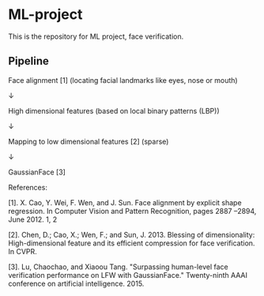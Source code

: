 # ML-project
This is the repository for ML project, face verification.

## Pipeline

Face alignment [1] (locating facial landmarks like eyes, nose or mouth)

↓

High dimensional features (based on local binary patterns (LBP))

↓

Mapping to low dimensional features [2] (sparse)

↓

GaussianFace [3]

References:

[1]. X. Cao, Y. Wei, F. Wen, and J. Sun. Face alignment by explicit shape regression. In Computer Vision and Pattern Recognition, pages 2887 –2894, June 2012. 1, 2

[2]. Chen, D.; Cao, X.; Wen, F.; and Sun, J. 2013. Blessing of dimensionality: High-dimensional feature and its efficient compression for face verification. In CVPR.

[3]. Lu, Chaochao, and Xiaoou Tang. "Surpassing human-level face verification performance on LFW with GaussianFace." Twenty-ninth AAAI conference on artificial intelligence. 2015.
